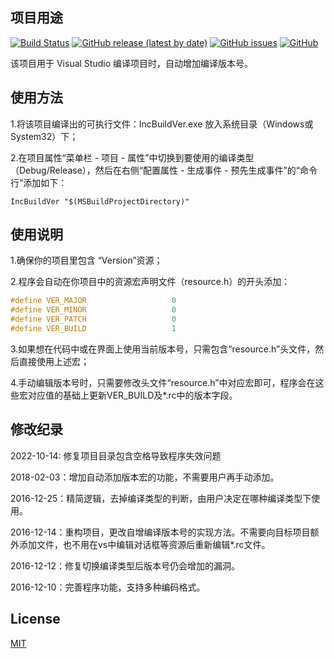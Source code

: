 ## 项目用途

[![Build Status](https://songbaoming.visualstudio.com/IncBuildVer/_apis/build/status/songbaoming.IncBuildVer?branchName=master)](https://songbaoming.visualstudio.com/IncBuildVer/_build/latest?definitionId=2&branchName=master) [![GitHub release (latest by date)](https://img.shields.io/github/v/release/songbaoming/IncBuildVer)](https://github.com/songbaoming/IncBuildVer/releases) [![GitHub issues](https://img.shields.io/github/issues/songbaoming/IncBuildVer)](https://github.com/songbaoming/IncBuildVer/issues) [![GitHub](https://img.shields.io/github/license/songbaoming/IncBuildVer)](https://github.com/songbaoming/IncBuildVer/blob/master/LICENSE)

该项目用于 Visual Studio 编译项目时，自动增加编译版本号。

## 使用方法

1.将该项目编译出的可执行文件：IncBuildVer.exe 放入系统目录（Windows或System32）下；

2.在项目属性“菜单栏 - 项目 - 属性”中切换到要使用的编译类型（Debug/Release），然后在右侧“配置属性 - 生成事件 - 预先生成事件”的“命令行”添加如下：

```
IncBuildVer "$(MSBuildProjectDirectory)"
```

## 使用说明

1.确保你的项目里包含 “Version”资源；

2.程序会自动在你项目中的资源宏声明文件（resource.h）的开头添加：

```C
#define VER_MAJOR					0
#define VER_MINOR					0
#define VER_PATCH					0
#define VER_BUILD					1
```

3.如果想在代码中或在界面上使用当前版本号，只需包含“resource.h”头文件，然后直接使用上述宏；

4.手动编辑版本号时，只需要修改头文件“resource.h”中对应宏即可，程序会在这些宏对应值的基础上更新VER_BUILD及*.rc中的版本字段。

## 修改纪录

2022-10-14: 修复项目目录包含空格导致程序失效问题

2018-02-03：增加自动添加版本宏的功能，不需要用户再手动添加。

2016-12-25：精简逻辑，去掉编译类型的判断，由用户决定在哪种编译类型下使用。

2016-12-14：重构项目，更改自增编译版本号的实现方法。不需要向目标项目额外添加文件，也不用在vs中编辑对话框等资源后重新编辑*.rc文件。

2016-12-12：修复切换编译类型后版本号仍会增加的漏洞。

2016-12-10：完善程序功能，支持多种编码格式。

## License

[MIT](https://github.com/songbaoming/IncBuildVer/blob/master/LICENSE)
